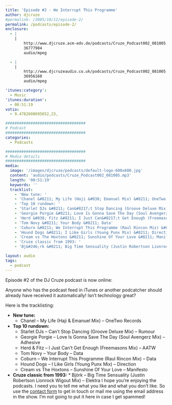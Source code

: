 ```yaml
---
title: 'Episode #2 - We Interrupt This Programme'
author: djcruze
#permalink: /2005/10/12/episode-2/
permalink: /podcasts/episode-2/
enclosure:
  - |
    |
        http://www.djcruze.acm-edv.de/podcasts/Cruze_Podcast002_081005.mp3
        36777984
        audio/mpeg

  - |
    |
        http://www.djcruzeaudio.co.uk/podcasts/Cruze_Podcast002_081005.mp3
        36956160
        audio/mpeg

'itunes:category':
  - Music
'itunes:duration':
  - 00:51:19
votio:
  - 9.4782608695652,23,

###################################
# Podcast
###################################
categories:
  - Podcasts

###################################
# Media details
###################################
media:
  image: '/images/djcruze/podcasts/default-logo-600x600.jpg'
  content: 'audio/podcasts/Cruze_Podcast002_081005.mp3'
  length: '00:51:19'
  keywords: ''
  tracklist:
    - 'New tune: '
    - 'Chanel &#8211; My Life (Haji &#038; Emanuel Mix) &#8211; OneTwo Records'
    - 'Top 10 rundown: '
    - 'Starlet DJs &#8211; Can&#8217;t Stop Dancing (Groove Deluxe Mix) &#8211; Rumour'
    - 'Georgie Porgie &#8211; Love Is Gonna Save The Day (Soul Avengerz Mix) &#8211; Adhesive'
    - 'Herd &#038; Fitz &#8211; I Just Can&#8217;t Get Enough (Freemasons Mix) &#8211; AATW'
    - 'Tom Novy &#8211; Your Body &#8211; Data'
    - 'Coburn &#8211; We Interrupt This Programme (Raul Rincon Mix) &#8211; Data'
    - 'Hound Dogs &#8211; I Like Girls (Young Punx Mix) &#8211; Direction'
    - 'Cream vs The Hoxtons &#8211; Sunshine Of Your Love &#8211; Manifesto'
    - 'Cruze classic from 1993: '
    - 'Bj&#246;rk &#8211; Big Time Sensuality (Justin Robertson Lionrock Wigout Mix) &#8211; Elektra'

layout: audio
tags:
  - podcast
---
```


Episode #2 of the DJ Cruze podcast is now online:

Anyone who has the podcast feed in iTunes or another podcatcher should already have received it automatically! Isn&#8217;t technology great?

Here is the tracklisting:

- **New tune:**
  - Chanel &#8211; My Life (Haji &#038; Emanuel Mix) &#8211; OneTwo Records
- **Top 10 rundown:**
  - Starlet DJs &#8211; Can&#8217;t Stop Dancing (Groove Deluxe Mix) &#8211; Rumour
  - Georgie Porgie &#8211; Love Is Gonna Save The Day (Soul Avengerz Mix) &#8211; Adhesive
  - Herd &#038; Fitz &#8211; I Just Can&#8217;t Get Enough (Freemasons Mix) &#8211; AATW
  - Tom Novy &#8211; Your Body &#8211; Data
  - Coburn &#8211; We Interrupt This Programme (Raul Rincon Mix) &#8211; Data
  - Hound Dogs &#8211; I Like Girls (Young Punx Mix) &#8211; Direction
  - Cream vs The Hoxtons &#8211; Sunshine Of Your Love &#8211; Manifesto
- **Cruze classic from 1993:** \* Bj&#246;rk &#8211; Big Time Sensuality (Justin Robertson Lionrock Wigout Mix) &#8211; Elektra
  I hope you&#8217;re enjoying the podcasts. I need you to tell me what you like and what you don&#8217;t like. So use the [contact form][3] to get in touch or mail me using the email address in the show. I&#8217;m not going to put it here in case I get spammed!</ul>

[1]: http://www.djcruzeaudio.co.uk/podcasts/Cruze_Podcast002_081005.mp3
[2]: http://www.djcruze.co.uk/cms/podcasts/feed/rss2
[3]: /contact
